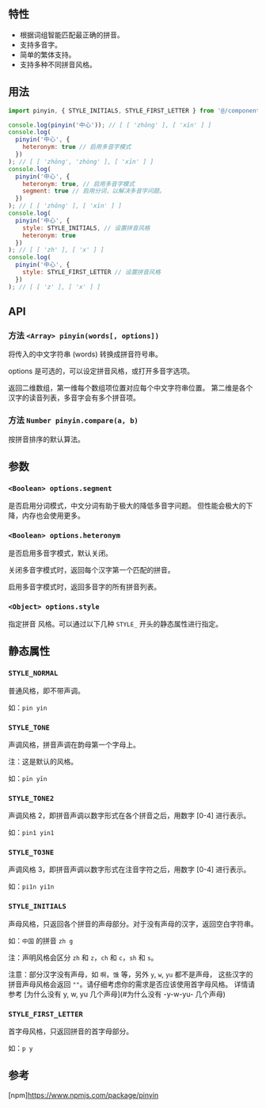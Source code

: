 ## 特性

- 根据词组智能匹配最正确的拼音。
- 支持多音字。
- 简单的繁体支持。
- 支持多种不同拼音风格。

## 用法

```js
import pinyin, { STYLE_INITIALS, STYLE_FIRST_LETTER } from '@/components/Pinyin/index';

console.log(pinyin('中心')); // [ [ 'zhōng' ], [ 'xīn' ] ]
console.log(
  pinyin('中心', {
    heteronym: true // 启用多音字模式
  })
); // [ [ 'zhōng', 'zhòng' ], [ 'xīn' ] ]
console.log(
  pinyin('中心', {
    heteronym: true, // 启用多音字模式
    segment: true // 启用分词，以解决多音字问题。
  })
); // [ [ 'zhōng' ], [ 'xīn' ] ]
console.log(
  pinyin('中心', {
    style: STYLE_INITIALS, // 设置拼音风格
    heteronym: true
  })
); // [ [ 'zh' ], [ 'x' ] ]
console.log(
  pinyin('中心', {
    style: STYLE_FIRST_LETTER // 设置拼音风格
  })
); // [ [ 'z' ], [ 'x' ] ]
```

## API

### 方法 `<Array> pinyin(words[, options])`

将传入的中文字符串 (words) 转换成拼音符号串。

options 是可选的，可以设定拼音风格，或打开多音字选项。

返回二维数组，第一维每个数组项位置对应每个中文字符串位置。
第二维是各个汉字的读音列表，多音字会有多个拼音项。

### 方法 `Number pinyin.compare(a, b)`

按拼音排序的默认算法。

## 参数

### `<Boolean> options.segment`

是否启用分词模式，中文分词有助于极大的降低多音字问题。
但性能会极大的下降，内存也会使用更多。

### `<Boolean> options.heteronym`

是否启用多音字模式，默认关闭。

关闭多音字模式时，返回每个汉字第一个匹配的拼音。

启用多音字模式时，返回多音字的所有拼音列表。

### `<Object> options.style`

指定拼音 风格。可以通过以下几种 `STYLE_` 开头的静态属性进行指定。

## 静态属性

### `STYLE_NORMAL`

普通风格，即不带声调。

如：`pin yin`

### `STYLE_TONE`

声调风格，拼音声调在韵母第一个字母上。

注：这是默认的风格。

如：`pīn yīn`

### `STYLE_TONE2`

声调风格 2，即拼音声调以数字形式在各个拼音之后，用数字 [0-4] 进行表示。

如：`pin1 yin1`

### `STYLE_TO3NE`

声调风格 3，即拼音声调以数字形式在注音字符之后，用数字 [0-4] 进行表示。

如：`pi1n yi1n`

### `STYLE_INITIALS`

声母风格，只返回各个拼音的声母部分。对于没有声母的汉字，返回空白字符串。

如：`中国` 的拼音 `zh g`

注：声明风格会区分 `zh` 和 `z`，`ch` 和 `c`，`sh` 和 `s`。

注意：部分汉字没有声母，如 `啊`，`饿` 等，另外 `y`, `w`, `yu` 都不是声母，
这些汉字的拼音声母风格会返回 `""`。请仔细考虑你的需求是否应该使用首字母风格。
详情请参考 [为什么没有 y, w, yu 几个声母](#为什么没有 -y-w-yu- 几个声母)

### `STYLE_FIRST_LETTER`

首字母风格，只返回拼音的首字母部分。

如：`p y`

## 参考

[npm]https://www.npmjs.com/package/pinyin
